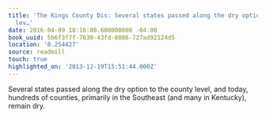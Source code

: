 ```yaml
---
title: 'The Kings County Dis: Several states passed along the dry option to the county
  lev…'
date: 2016-04-09 18:16:00.600000000 -04:00
book_uuid: 5b6f3f7f-7630-43fd-8086-727ad92124d5
location: '0.254427'
source: readmill
touch: true
highlighted_on: '2013-12-19T15:51:44.000Z'
---
```


Several states passed along the dry option to the county level, and today, hundreds of counties, primarily in the Southeast (and many in Kentucky), remain dry.